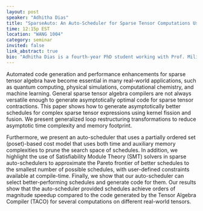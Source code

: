```yaml
---
layout: post
speaker: "Adhitha Dias"
title: "SparseAuto: An Auto-Scheduler for Sparse Tensor Computations Using Recursive Loop Nest Restructuring (OOPSLA 2024 Practice talk)"
time: 12:15p EST
location: "WANG 1004"
category: seminar
invited: false
link_abstract: true
bio: "Adhitha Dias is a fourth-year PhD student working with Prof. Milind Kulkarni. He works on compiler transformations for sparse tensor algebra."
---
```

Automated code generation and performance enhancements for sparse tensor algebra have become essential
in many real-world applications, such as quantum computing, physical simulations, computational chemistry,
and machine learning. General sparse tensor algebra compilers are not always versatile enough to generate
asymptotically optimal code for sparse tensor contractions. This paper shows how to generate asymptotically
better schedules for complex sparse tensor expressions using kernel fission and fusion. We present generalized
loop restructuring transformations to reduce asymptotic time complexity and
memory footprint.

Furthermore, we present an auto-scheduler that uses a partially ordered set (poset)-based cost model that
uses both time and auxiliary memory complexities to prune the search space of schedules. In addition, we
highlight the use of Satisfiability Module Theory (SMT) solvers in sparse auto-schedulers to approximate the
Pareto frontier of better schedules to the smallest number of possible schedules, with user-defined constraints
available at compile-time. Finally, we show that our auto-scheduler can select better-performing schedules
and generate code for them. Our results show that the auto-scheduler provided schedules achieve orders of magnitude speedup compared to the code generated by the Tensor Algebra Compiler (TACO) for several
computations on different real-world tensors.
